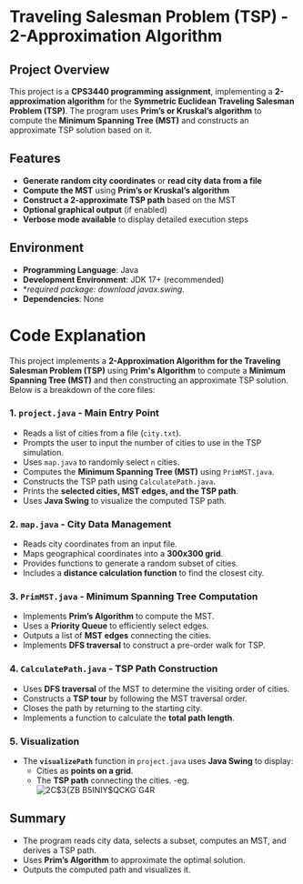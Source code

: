 # Traveling Salesman Problem (TSP) - 2-Approximation Algorithm

## Project Overview
This project is a **CPS3440 programming assignment**, implementing a **2-approximation algorithm** for the **Symmetric Euclidean Traveling Salesman Problem (TSP)**. The program uses **Prim’s or Kruskal’s algorithm** to compute the **Minimum Spanning Tree (MST)** and constructs an approximate TSP solution based on it.

## Features
- **Generate random city coordinates** or **read city data from a file**
- **Compute the MST** using **Prim’s or Kruskal’s algorithm**
- **Construct a 2-approximate TSP path** based on the MST
- **Optional graphical output** (if enabled)
- **Verbose mode available** to display detailed execution steps

## Environment
- **Programming Language**: Java
- **Development Environment**: JDK 17+ (recommended)
- **required package: download javax.swing.*
- **Dependencies**: None

# Code Explanation

This project implements a **2-Approximation Algorithm for the Traveling Salesman Problem (TSP)** using **Prim's Algorithm** to compute a **Minimum Spanning Tree (MST)** and then constructing an approximate TSP solution. Below is a breakdown of the core files:

### 1. `project.java` - Main Entry Point
- Reads a list of cities from a file (`city.txt`).
- Prompts the user to input the number of cities to use in the TSP simulation.
- Uses `map.java` to randomly select `n` cities.
- Computes the **Minimum Spanning Tree (MST)** using `PrimMST.java`.
- Constructs the TSP path using `CalculatePath.java`.
- Prints the **selected cities, MST edges, and the TSP path**.
- Uses **Java Swing** to visualize the computed TSP path.

### 2. `map.java` - City Data Management
- Reads city coordinates from an input file.
- Maps geographical coordinates into a **300x300 grid**.
- Provides functions to generate a random subset of cities.
- Includes a **distance calculation function** to find the closest city.

### 3. `PrimMST.java` - Minimum Spanning Tree Computation
- Implements **Prim’s Algorithm** to compute the MST.
- Uses a **Priority Queue** to efficiently select edges.
- Outputs a list of **MST edges** connecting the cities.
- Implements **DFS traversal** to construct a pre-order walk for TSP.

### 4. `CalculatePath.java` - TSP Path Construction
- Uses **DFS traversal** of the MST to determine the visiting order of cities.
- Constructs a **TSP tour** by following the MST traversal order.
- Closes the path by returning to the starting city.
- Implements a function to calculate the **total path length**.

### 5. Visualization
- The **`visualizePath`** function in `project.java` uses **Java Swing** to display:
  - Cities as **points on a grid**.
  - The **TSP path** connecting the cities.
-eg.![2C$3{ZB B5INIY$QCKG`G4R](https://github.com/user-attachments/assets/b6e7956e-7fe2-499b-9139-bda0a63e49ec)

## Summary
- The program reads city data, selects a subset, computes an MST, and derives a TSP path.
- Uses **Prim’s Algorithm** to approximate the optimal solution.
- Outputs the computed path and visualizes it.

